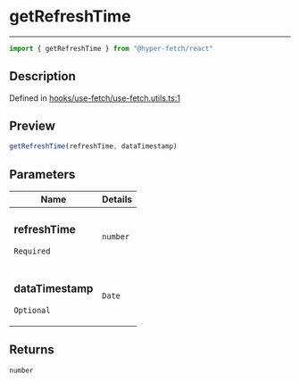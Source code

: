 

# getRefreshTime

<div class="api-docs__separator" data-reactroot="">

---

</div><div class="api-docs__import" data-reactroot="">

```ts
import { getRefreshTime } from "@hyper-fetch/react"
```

</div><div class="api-docs__section">

## Description

</div><div class="api-docs__description"><span class="api-docs__do-not-parse">



</span></div><p class="api-docs__definition">

Defined in [hooks/use-fetch/use-fetch.utils.ts:1](https://github.com/BetterTyped/hyper-fetch/blob/4197368e/packages/react/src/hooks/use-fetch/use-fetch.utils.ts#L1)

</p><div class="api-docs__section">

## Preview

</div><div class="api-docs__preview fn">

```ts
getRefreshTime(refreshTime, dataTimestamp)
```

</div><div class="api-docs__section">

## Parameters

</div><div class="api-docs__parameters"><table><thead><tr><th>Name</th><th>Details</th></tr></thead><tbody><tr param-data="refreshTime"><td class="api-docs__param-name required">

### refreshTime 

`Required`

</td><td class="api-docs__param-type">

`number`

</td></tr><tr param-data="dataTimestamp"><td class="api-docs__param-name optional">

### dataTimestamp 

`Optional`

</td><td class="api-docs__param-type">

`Date`

</td></tr></tbody></table></div><div class="api-docs__section">

## Returns

</div><div class="api-docs__returns">

```ts
number
```

</div>
